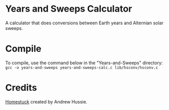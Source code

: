 # Years and Sweeps Calculator
A calculator that does conversions between Earth years and Alternian solar sweeps.

# Compile
To compile, use the command below in the "Years-and-Sweeps" directory:
`gcc -o years-and-sweeps years-and-sweeps-calc.c lib/hsconv/hsconv.c`

# Credits
[Homestuck](https://www.homestuck.com/) created by Andrew Hussie.
